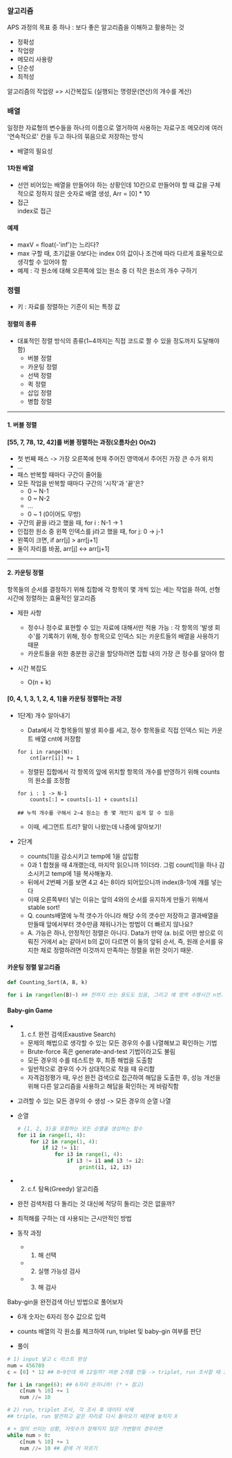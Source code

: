 ### 알고리즘
APS 과정의 목표 중 하나 : 보다 좋은 알고리즘을 이해하고 활용하는 것
- 정확성 
- 작업량
- 메모리 사용량
- 단순성
- 최적성

알고리즘의 작업량 => 시간복잡도 (실행되는 명령문(연산)의 개수를 계산)

### 배열
일정한 자료형의 변수들을 하나의 이름으로 열거하여 사용하는 자료구조
메모리에 여러 '연속적으로' 칸을 두고 하나의 묶음으로 저장하는 방식

- 배열의 필요성
#### 1차원 배열
- 선언
비어있는 배열을 만들어야 하는 상황인데 10칸으로 만들어야 할 때 값을 구체적으로 정하지 않은 숫자로 배열 생성, Arr = [0] * 10
- 접근  
index로 접근

#### 예제
- maxV = float(-'inf')는 느리다?
- max 구할 때, 초기값을 0보다는 index 0의 값이나 조건에 따라 다르게 효율적으로 생각할 수 있어야 함
- 예제 : 각 원소에 대해 오른쪽에 있는 원소 중 더 작은 원소의 개수 구하기

### 정렬
- 키 : 자료를 정렬하는 기준이 되는 특정 값

#### 정렬의 종류
- 대표적인 정렬 방식의 종류(1~4까지는 직접 코드로 짤 수 있을 정도까지 도달해야 함)
  - 버블 정렬
  - 카운팅 정렬
  - 선택 정렬
  - 퀵 정렬
  - 삽입 정렬
  - 병합 정렬
---
#### 1. 버블 정렬
#### [55, 7, 78, 12, 42]를 버블 정렬하는 과정(오름차순) O(n2)
  - 첫 번째 패스 -> 가장 오른쪽에 현재 주어진 영역에서 주어진 가장 큰 수가 위치
  - ...
  - 패스 반복할 때마다 구간이 줄어듦
  - 모든 작업을 반복할 때마다 구간의 '시작'과 '끝'은?
    - 0 ~ N-1
    - 0 ~ N-2
    - ...
    - 0 ~ 1 (0이어도 무방)
  - 구간의 끝을 i라고 했을 때, for i : N-1 -> 1
  - 인접한 원소 중 왼쪽 인덱스를 j라고 했을 때, for j: 0 -> j-1 
  - 왼쪽이 크면, if arr[j] > arr[j+1]
  - 둘이 자리를 바꿈, arr[j] <-> arr[j+1]
---
#### 2. 카운팅 정렬
항목들의 순서를 결정하기 위해 집합에 각 항목이 몇 개씩 있는 세는 작업을 하여, 선형 시간에 정렬하는 효율적인 알고리즘

- 제한 사항
  - 정수나 정수로 표현할 수 있는 자료에 대해서만 적용 가능 : 각 항목의 '발생 회수'를 기록하기 위해, 정수 항목으로 인덱스 되는 카운트들의 배열을 사용하기 때문
  - 카운트들을 위한 충분한 공간을 할당하려면 집합 내의 가장 큰 정수를 알아야 함

- 시간 복잡도
  - O(n + k)

#### [0, 4, 1, 3, 1, 2, 4, 1]을 카운팅 정렬하는 과정
- 1단계) 개수 알아내기
  - Data에서 각 항목들의 발생 회수를 세고, 정수 항목들로 직접 인덱스 되는 카운트 배열 cnt에 저장함
  ```
  for i in range(N):
      cnt[arr[i]] += 1
  ```
  - 정렬된 집합에서 각 항목의 앞에 위치할 항목의 개수를 반영하기 위해 counts의 원소를 조정함
  ```
  for i : 1 -> N-1
      counts[:] = counts[i-1] + counts[i]
  
  ## 누적 개수를 구해서 2~4 원소는 총 몇 개인지 쉽게 알 수 있음
  ```
  + 이때, 세그먼트 트리? 말이 나왔는데 나중에 알아보기!

- 2단계
  - counts[1]을 감소시키고 temp에 1을 삽입함
  - 0과 1 합쳤을 때 4개랬는데, 마지막 읽으니까 1이더라. 그럼 count[1]을 하나 감소시키고 temp에 1을 복사해놓자.
  - 뒤에서 2번째 거를 보면 4고 4는 8이라 되어있으니까 index(8-1)에 걔를 넣는다
  - 이때 오른쪽부터 넣는 이유는 앞의 4와의 순서를 유지하게 만들기 위해서 stable sort!
  - Q. ​counts배열에 누적 갯수가 아니라 해당 수의 갯수만 저장하고 결과배열을 만들때 앞에서부터 갯수만큼 채워나가는 방법이 더 빠르지 않나요?
  - A. 가능은 하나, 안정적인 정렬은 아니다. Data가 만약 (a. b)로 어떤 쌍으로 이뤄진 거에서 a는 같아서 b의 값이 다르면 이 둘의 앞뒤 순서, 즉, 원래 순서를 유지한 채로 정렬하려면 이것까지 만족하는 정렬을 위한 것이기 때문.

#### 카운팅 정렬 알고리즘
```python
def Counting_Sort(A, B, k)

for i in range(len(B)~) ## 전까지 쓰는 용도도 있음, 그리고 얘 영역 수행시간 n번. 
```
#### Baby-gin Game
- 1. c.f. 완전 검색(Exaustive Search)
  - 문제의 해법으로 생각할 수 있는 모든 경우의 수를 나열해보고 확인하는 기법
  - Brute-force 혹은 generate-and-test 기법이라고도 불림
  - 모든 경우의 수를 테스트한 후, 최종 해법을 도출함
  - 일반적으로 경우의 수가 상대적으로 작을 때 유리함
  - 자격검정평가 때, 우선 완전 검색으로 접근하여 해답을 도출한 후, 성능 개선을 위해 다른 알고리즘을 사용하고 해답을 확인하는 게 바람직함

- 고려할 수 있는 모든 경우의 수 생성 -> 모든 경우의 순열 나열
- 순열
  ```python
  # {1, 2, 3}을 포함하는 모든 순열을 생성하는 함수
  for i1 in range(1, 4):
      for i2 in range(1, 4):
          if i2 != i1:
              for i3 in range(1, 4):
                  if i3 != i1 and i3 != i2:
                      print(i1, i2, i3)
  ```
- 2. c.f. 탐욕(Greedy) 알고리즘
- 완전 검색처럼 다 돌리는 것 대신에 적당히 돌리는 것은 없을까?
- 최적해를 구하는 데 사용되는 근시안적인 방법
- 동작 과정
  - 1) 해 선택
  - 2) 실행 가능성 검사
  - 3) 해 검사

Baby-gin을 완전검색 아닌 방법으로 풀어보자
- 6개 숫자는 6자리 정수 값으로 입력
- counts 배열의 각 원소를 체크하여 run, triplet 및 baby-gin 여부를 판단

- 풀이
```python
# 1) input 넣고 c 리스트 완성
num = 456789
c = [0] * 12 ## 0~9인데 왜 12일까? 여분 2개를 만듦 -> triplet, run 조사할 때 index 변수를 따로, 조건문을 줘야 하는데 그럴 필요 없게 하려고 그냥 잉여 칸을 붙여둔다

for i in range(6): ## 6자리 숫자니까! (* + 참고) 
    c[num % 10] += 1
    num //= 10
```

```python
# 2) run, triplet 조사, 각 조사 후 데이터 삭제
## triple, run 발견하고 같은 자리로 다시 돌아오기 때문에 놓치지 X

```

```python
# + 많이 쓰이는 상황, 자릿수가 정해지지 않은 가변형의 경우라면 
while num > 0:
    c[num % 10] += 1
    num //= 10 ## 끝에 거 자르기
```